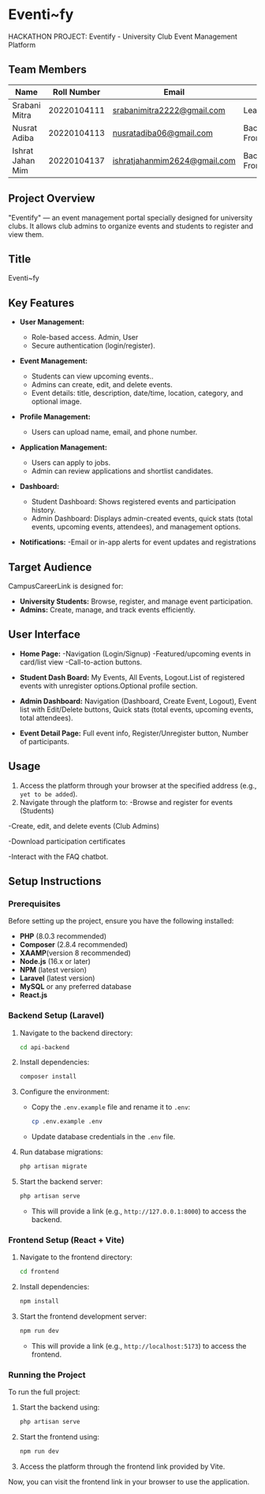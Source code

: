 # Eventi~fy
HACKATHON PROJECT: Eventify - University Club Event Management Platform

## Team Members
| Name                | Roll Number   | Email                                   | Role                  |
|---------------------|---------------|-----------------------------------------|-----------------------|
| Srabani Mitra       | 20220104111   | srabanimitra2222@gmail.com              | Lead,Backend          |
| Nusrat Adiba        | 20220104113   | nusratadiba06@gmail.com                 | Backend, Frontend     |
| Ishrat Jahan Mim    | 20220104137   | ishratjahanmim2624@gmail.com            | Backend, Frontend     |

## Project Overview
"Eventify" — an event management portal specially designed
for university clubs. It allows club admins to organize events and students to register and view them.

## Title
Eventi~fy

## Key Features
- **User Management:**
  - Role-based access. Admin, User
  - Secure authentication (login/register).

   
- **Event Management:**
  - Students can view upcoming events..
  - Admins can create, edit, and delete events.
  - Event details: title, description, date/time, location, category, and optional image.
    
 - **Profile Management:**
   - Users can upload name, email, and phone number.
    
- **Application Management:**
  - Users can apply to jobs.
  - Admin can review applications and shortlist candidates.
   
- **Dashboard:**
  - Student Dashboard: Shows registered events and participation history.
  - Admin Dashboard: Displays admin-created events, quick stats (total events, upcoming events,                           attendees), and management options.
    
- **Notifications:**
  -Email or in-app alerts for event updates and registrations
   
## Target Audience
CampusCareerLink is designed for:

- **University Students:** Browse, register, and manage event participation.
- **Admins:** Create, manage, and track events efficiently.

## User Interface
- **Home Page:**
-Navigation (Login/Signup)
-Featured/upcoming events in card/list view
-Call-to-action buttons.

- **Student Dash Board:**
My Events, All Events, Logout.List of registered events with unregister options.Optional profile section.

- **Admin Dashboard:**
Navigation (Dashboard, Create Event, Logout), Event list with Edit/Delete buttons, Quick stats (total events, upcoming events, total attendees).

- **Event Detail Page:**
Full event info, Register/Unregister button, Number of participants.
## Usage
1. Access the platform through your browser at the specified address (e.g., `yet to be added`).
2. Navigate through the platform to:
   -Browse and register for events (Students)

-Create, edit, and delete events (Club Admins)

-Download participation certificates

-Interact with the FAQ chatbot.


## Setup Instructions

### Prerequisites
Before setting up the project, ensure you have the following installed:
- **PHP** (8.0.3 recommended)
- **Composer** (2.8.4 recommended)
- **XAAMP**(version 8 recommended) 
- **Node.js** (16.x or later)
- **NPM** (latest version)
- **Laravel** (latest version)
- **MySQL** or any preferred database
- **React.js** 

### Backend Setup (Laravel)
1. Navigate to the backend directory:
   ```sh
   cd api-backend
   ```
2. Install dependencies:
   ```sh
   composer install
   ```
3. Configure the environment:
   - Copy the `.env.example` file and rename it to `.env`:
     ```sh
     cp .env.example .env
     ```
   - Update database credentials in the `.env` file.

5. Run database migrations:
   ```sh
   php artisan migrate
   ```
6. Start the backend server:
   ```sh
   php artisan serve
   ```
   - This will provide a link (e.g., `http://127.0.0.1:8000`) to access the backend.

### Frontend Setup (React + Vite)
1. Navigate to the frontend directory:
   ```sh
   cd frontend
   ```
2. Install dependencies:
   ```sh
   npm install
   ```
3. Start the frontend development server:
   ```sh
   npm run dev
   ```
   - This will provide a link (e.g., `http://localhost:5173`) to access the frontend.

### Running the Project
To run the full project:
1. Start the backend using:
   ```sh
   php artisan serve
   ```
2. Start the frontend using:
   ```sh
   npm run dev
   ```
3. Access the platform through the frontend link provided by Vite.

Now, you can visit the frontend link in your browser to use the application.
